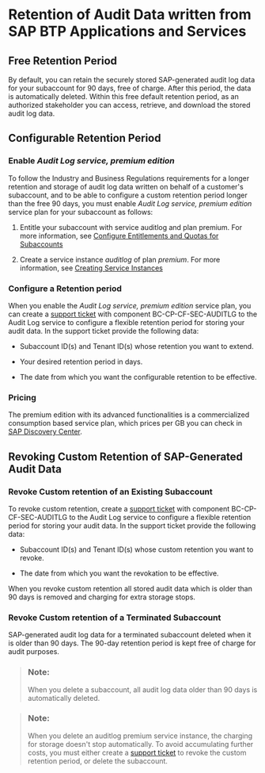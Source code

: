 <!-- loio3ea497f0483343ff892e7ecc12b6c0da -->

# Retention of Audit Data written from SAP BTP Applications and Services



<a name="loio3ea497f0483343ff892e7ecc12b6c0da__section_q3r_ngc_wbc"/>

## Free Retention Period

By default, you can retain the securely stored SAP-generated audit log data for your subaccount for 90 days, free of charge. After this period, the data is automatically deleted. Within this free default retention period, as an authorized stakeholder you can access, retrieve, and download the stored audit log data.



<a name="loio3ea497f0483343ff892e7ecc12b6c0da__section_ljp_wjc_wbc"/>

## Configurable Retention Period



### Enable *Audit Log service, premium edition*

To follow the Industry and Business Regulations requirements for a longer retention and storage of audit log data written on behalf of a customer's subaccount, and to be able to configure a custom retention period longer than the free 90 days, you must enable *Audit Log service, premium edition* service plan for your subaccount as follows:

1.  Entitle your subaccount with service auditlog and plan premium. For more information, see [Configure Entitlements and Quotas for Subaccounts](configure-entitlements-and-quotas-for-subaccounts-5ba357b.md)

2.  Create a service instance *auditlog* of plan *premium*. For more information, see [Creating Service Instances](../30-development/creating-service-instances-8221b74.md)




### Configure a Retention period

When you enable the *Audit Log service, premium edition* service plan, you can create a [support ticket](https://me.sap.com/getsupport) with component BC-CP-CF-SEC-AUDITLG to the Audit Log service to configure a flexible retention period for storing your audit data. In the support ticket provide the following data:

-   Subaccount ID\(s\) and Tenant ID\(s\) whose retention you want to extend.

-   Your desired retention period in days.

-   The date from which you want the configurable retention to be effective.




### Pricing

The premium edition with its advanced functionalities is a commercialized consumption based service plan, which prices per GB you can check in [SAP Discovery Center](https://discovery-center.cloud.sap/serviceCatalog/audit-log-service?region=all&tab=service_plan&commercialModel=cpea).



<a name="loio3ea497f0483343ff892e7ecc12b6c0da__section_rpq_npc_wbc"/>

## Revoking Custom Retention of SAP-Generated Audit Data



### Revoke Custom retention of an Existing Subaccount

To revoke custom retention, create a [support ticket](https://me.sap.com/getsupport) with component BC-CP-CF-SEC-AUDITLG to the Audit Log service to configure a flexible retention period for storing your audit data. In the support ticket provide the following data:

-   Subaccount ID\(s\) and Tenant ID\(s\) whose custom retention you want to revoke.

-   The date from which you want the revokation to be effective.


When you revoke custom retention all stored audit data which is older than 90 days is removed and charging for extra storage stops.



### Revoke Custom retention of a Terminated Subaccount

SAP-generated audit log data for a terminated subaccount deleted when it is older than 90 days. The 90-day retention period is kept free of charge for audit purposes.

> ### Note:  
> When you delete a subaccount, all audit log data older than 90 days is automatically deleted.

> ### Note:  
> When you delete an auditlog premium service instance, the charging for storage doesn't stop automatically. To avoid accumulating further costs, you must either create a [support ticket](https://me.sap.com/getsupport) to revoke the custom retention period, or delete the subaccount.

